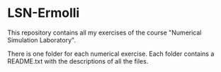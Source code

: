 # LSN-Ermolli
This repository contains all my exercises of the course "Numerical Simulation Laboratory".

There is one folder for each numerical exercise.
Each folder contains a README.txt with the descriptions of all the files.
